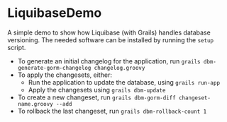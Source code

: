 # LiquibaseDemo
A simple demo to show how Liquibase (with Grails) handles database versioning. The needed software can be installed by running the `setup` script.

- To generate an initial changelog for the application, run `grails dbm-generate-gorm-changelog changelog.groovy`
- To apply the changesets, either:
  - Run the application to update the database, using `grails run-app`
  - Apply the changesets using `grails dbm-update`
- To create a new changeset, run `grails dbm-gorm-diff changeset-name.groovy --add`
- To rollback the last changeset, run `grails dbm-rollback-count 1`